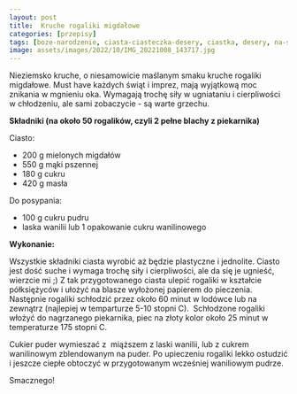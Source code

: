 ```yaml
---
layout: post
title:  Kruche rogaliki migdałowe
categories: [przepisy]
tags: [boze-narodzenie, ciasta-ciasteczka-desery, ciastka, desery, na-slodko, rogaliki]
image: assets/images/2022/10/IMG_20221008_143717.jpg
---
```

Nieziemsko kruche, o niesamowicie maślanym smaku kruche rogaliki migdałowe. Must have każdych świąt i imprez, mają wyjątkową moc znikania w mgnieniu oka. Wymagają trochę siły w ugniataniu i cierpliwości w chłodzeniu, ale sami zobaczycie - są warte grzechu.

**Składniki (na około 50 rogalików, czyli 2 pełne blachy z piekarnika)**

Ciasto:
* 200 g mielonych migdałów
* 550 g mąki pszennej
* 180 g cukru
* 420 g masła

Do posypania:
* 100 g cukru pudru
* laska wanilii lub 1 opakowanie cukru wanilinowego

**Wykonanie:**

Wszystkie składniki ciasta wyrobić aż będzie plastyczne i jednolite. Ciasto jest dość suche i wymaga trochę siły i cierpliwości, ale da się je ugnieść, wierzcie mi ;) Z tak przygotowanego ciasta ulepić rogaliki w kształcie półksiężyców i ułożyć na blasze wyłożonej papierem do pieczenia. Następnie rogaliki schłodzić przez około 60 minut w lodówce lub na zewnątrz (najlepiej w temparturze 5-10 stopni C).  Schłodzone rogaliki włożyć do nagrzanego piekarnika, piec na złoty kolor około 25 minut w temperaturze 175 stopni C.

Cukier puder wymieszać z  miąższem z laski wanilii, lub z cukrem wanilinowym zblendowanym na puder. Po upieczeniu rogaliki lekko ostudzić i jeszcze ciepłe obtoczyć w przygotowanym wcześniej waniliowym pudrze.

Smacznego!